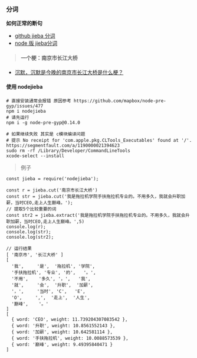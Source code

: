 ### 分词

**如何正常的断句**

- [github jieba 分词](https://github.com/fxsjy/jieba)
- [node 版 jieba分词](https://github.com/yanyiwu/nodejieba)

> #### 一个梗：南京市长江大桥

- [沉默，沉默是今晚的南京市长江大桥是什么梗？](https://www.zhihu.com/question/55007545)

#### 使用 nodejieba

```
# 直接安装通常会报错 原因参考 https://github.com/mapbox/node-pre-gyp/issues/477
npm i nodejieba 
# 请先运行
npm i -g node-pre-gyp@0.14.0

# 如果继续失败 其实是 c模块编译问题
# 提示 No receipt for 'com.apple.pkg.CLTools_Executables' found at '/'.
https://segmentfault.com/a/1190000021394623
sudo rm -rf /Library/Developer/CommandLineTools
xcode-select --install
```

> 例子

```
const jieba = require('nodejieba');

const r = jieba.cut('南京市长江大桥')
const str = jieba.cut('我是拖拉机学院手扶拖拉机专业的。不用多久，我就会升职加薪，当时CEO,走上人生巅峰。');
// 提取5个比较重要的词
const str2 = jieba.extract('我是拖拉机学院手扶拖拉机专业的。不用多久，我就会升职加薪，当时CEO,走上人生巅峰。',5) 
console.log(r);
console.log(str);
console.log(str2);

// 运行结果
[ '南京市', '长江大桥' ]
[
  '我',     '是',  '拖拉机', '学院',
  '手扶拖拉机', '专业', '的',   '。',
  '不用',    '多久', '，',   '我',
  '就',     '会',  '升职',  '加薪',
  '，',     '当时', 'C',   'E',
  'O',     ',',  '走上',  '人生',
  '巅峰',    '。'
]
[
  { word: 'CEO', weight: 11.739204307083542 },
  { word: '升职', weight: 10.8561552143 },
  { word: '加薪', weight: 10.642581114 },
  { word: '手扶拖拉机', weight: 10.0088573539 },
  { word: '巅峰', weight: 9.49395840471 }
]
```